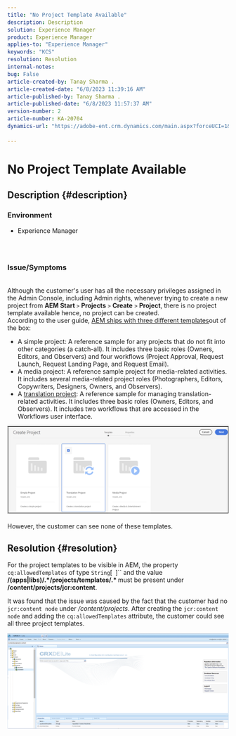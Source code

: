 ```yaml
---
title: "No Project Template Available"
description: Description
solution: Experience Manager
product: Experience Manager
applies-to: "Experience Manager"
keywords: "KCS"
resolution: Resolution
internal-notes: 
bug: False
article-created-by: Tanay Sharma .
article-created-date: "6/8/2023 11:39:16 AM"
article-published-by: Tanay Sharma .
article-published-date: "6/8/2023 11:57:37 AM"
version-number: 2
article-number: KA-20704
dynamics-url: "https://adobe-ent.crm.dynamics.com/main.aspx?forceUCI=1&pagetype=entityrecord&etn=knowledgearticle&id=d26e3015-f105-ee11-8f6e-6045bd006b3d"

---
```

# No Project Template Available

## Description {#description}


### <b>Environment</b>

- Experience Manager


###  

### <b>Issue/Symptoms</b>
<br>Although the customer's user has all the necessary privileges assigned in the Admin Console, including Admin rights, whenever trying to create a new project from <b>AEM Start </b>`>`  <b>Projects</b> `>`  <b>Create</b> `>`  <b>Project</b>, there is no project template available hence, no project can be created.<br>
According to the user guide, [AEM ships with three different templates](https://experienceleague.adobe.com/docs/experience-manager-cloud-service/content/sites/authoring/projects/overview.html?lang=en#project-templates)out of the box:

- A simple project: A reference sample for any projects that do not fit into other categories (a catch-all). It includes three basic roles (Owners, Editors, and Observers) and four workflows (Project Approval, Request Launch, Request Landing Page, and Request Email).
- A media project: A reference sample project for media-related activities. It includes several media-related project roles (Photographers, Editors, Copywriters, Designers, Owners, and Observers).
- A [translation project](https://experienceleague.adobe.com/docs/experience-manager-cloud-service/content/sites/administering/reusing-content/translation/overview.html?lang=en): A reference sample for managing translation-related activities. It includes three basic roles (Owners, Editors, and Observers). It includes two workflows that are accessed in the Workflows user interface.


![](assets/___d36e3015-f105-ee11-8f6e-6045bd006b3d___.png)<br> <br>However, the customer can see none of these templates.

## Resolution {#resolution}


For the project templates to be visible in AEM, the property `cq:allowedTemplates` of type `String`[` `]`` and the value <b>/(apps|libs)/.\*/projects/templates/.\* </b> must be present under <b>/content/projects/jcr:content</b>.

It was found that the issue was caused by the fact that the customer had no `jcr:content node` under */content/projects*. After creating the `jcr:content node` and adding the `cq:allowedTemplates` attribute, the customer could see all three project templates.



![](assets/ef0af61b-2843-ed11-bba2-0022480866ad.png)
